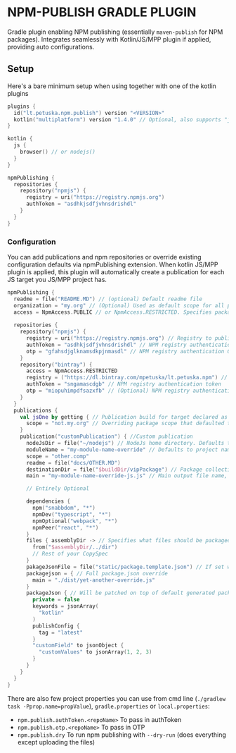 # NPM-PUBLISH GRADLE PLUGIN

Gradle plugin enabling NPM publishing (essentially `maven-publish` for NPM packages). Integrates seamlessly with Kotlin/JS/MPP plugin if applied,
providing auto configurations.

## Setup
Here's a bare minimum setup when using together with one of the kotlin plugins

```kotlin
plugins {
  id("lt.petuska.npm.publish") version "<VERSION>"
  kotlin("multiplatform") version "1.4.0" // Optional, also supports "js"
}

kotlin {
  js {
    browser() // or nodejs()
  }
}

npmPublishing {
  repositories {
    repository("npmjs") {      
      registry = uri("https://registry.npmjs.org")
      authToken = "asdhkjsdfjvhnsdrishdl"
    }
  }
}
```

### Configuration
You can add publications and npm repositories or override existing configuration defaults via npmPublishing extension.
When kotlin JS/MPP plugin is applied, this plugin will automatically create a publication for each JS target you JS/MPP project has.

```kotlin
npmPublishing {
  readme = file("README.MD") // (optional) Default readme file
  organization = "my.org" // (Optional) Used as default scope for all publications
  access = NpmAccess.PUBLIC // or NpmAccess.RESTRICTED. Specifies package visibility, defaults to NpmAccess.PUBLIC
  
  repositories {
    repository("npmjs") {      
      registry = uri("https://registry.npmjs.org") // Registry to publish to
      authToken = "asdhkjsdfjvhnsdrishdl" // NPM registry authentication token
      otp = "gfahsdjglknamsdkpjnmasdl" // NPM registry authentication OTP
    }
    repository("bintray") {   
      access = NpmAccess.RESTRICTED   
      registry = ("https://dl.bintray.com/mpetuska/lt.petuska.npm") // Registry to publish to
      authToken = "sngamascdgb" // NPM registry authentication token
      otp = "miopuhimpdfsazxfb" // (Optional) NPM registry authentication OTP
    }
  }
  publications {
    val jsOne by getting { // Publication build for target declared as `kotlin { js("jsOne") { nodejs() } }`
      scope = "not.my.org" // Overriding package scope that defaulted to organization property from before
    }
    publication("customPublication") { //Custom publication
      nodeJsDir = file("~/nodejs") // NodeJs home directory. Defaults to $NODE_HOME if present or kotlinNodeJsSetup output for default publications
      moduleName = "my-module-name-override" // Defaults to project name
      scope = "other.comp"
      readme = file("docs/OTHER.MD")
      destinationDir = file("$buildDir/vipPackage") // Package collection directory, defaults to File($buildDir/publications/npm/$name")
      main = "my-module-name-override-js.js" // Main output file name, set automatically for default publications

      // Entirely Optional

      dependencies {
        npm("snabbdom", "*")
        npmDev("typescript", "*")
        npmOptional("webpack", "*")
        npmPeer("react", "*")
      }           
      files { assemblyDir -> // Specifies what files should be packaged. Preconfigured for default publications, yet can be extended if needed
        from("$assemblyDir/../dir")
        // Rest of your CopySpec     
      }
      pakageJsonFile = file("static/package.template.json") // If set will be used as-is ignoring further configurations while getting renamed to package.json regardless of the actual name.
      packagejson = { // Full package.json override
        main = "./dist/yet-another-override.js"
      }
      packageJson { // Will be patched on top of default generated package.json
        private = false
        keywords = jsonArray(
          "kotlin"
        )
        publishConfig {
          tag = "latest"
        }
        "customField" to jsonObject {
          "customValues" to jsonArray(1, 2, 3)
        }
      }
    }
  }
}
```

There are also few project properties you can use from cmd line (`./gradlew task -Pprop.name=propValue`), `gradle.properties` or `local.properties`:
* `npm.publish.authToken.<repoName>` To pass in authToken
* `npm.publish.otp.<repoName>` To pass in OTP
* `npm.publish.dry` To run npm publishing with `--dry-run` (does everything except uploading the files)
